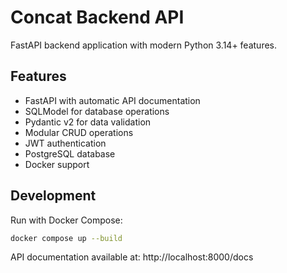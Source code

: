 # Concat Backend API

FastAPI backend application with modern Python 3.14+ features.

## Features

- FastAPI with automatic API documentation
- SQLModel for database operations
- Pydantic v2 for data validation
- Modular CRUD operations
- JWT authentication
- PostgreSQL database
- Docker support

## Development

Run with Docker Compose:

```bash
docker compose up --build
```

API documentation available at: http://localhost:8000/docs